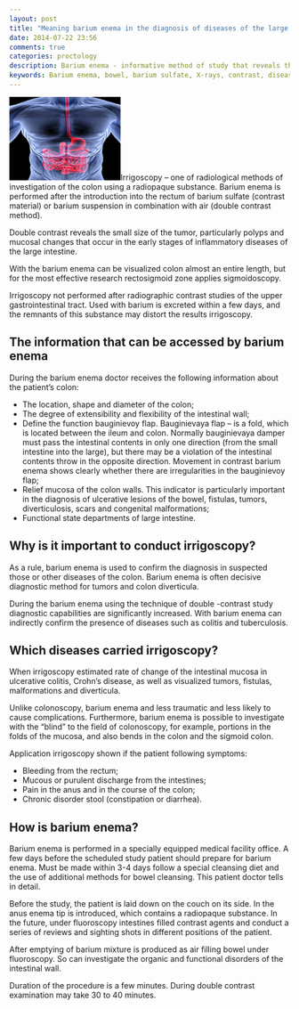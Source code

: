 ```yaml
---
layout: post
title: "Meaning barium enema in the diagnosis of diseases of the large intestine"
date: 2014-07-22 23:56
comments: true
categories: proctology
description: Barium enema - informative method of study that reveals the structural and functional disorders of the colon.
keywords: Barium enema, bowel, barium sulfate, X-rays, contrast, disease, Crohn's colitis, tumor, polyp
---
```

<p><img class="left" src="/images/meaning-barium-enema-in-the-diagnosis-of-diseases-of-the-large-intestine/0.jpg" width="200" height="150" title="s colitis, tumor, polyp" alt="Meaning barium enema in the diagnosis of diseases of the large intestine">Irrigoscopy &ndash; one of radiological methods of investigation of the colon using a radiopaque substance. Barium enema is performed after the introduction into the rectum of barium sulfate (contrast material) or barium suspension in combination with air (double contrast method).</p>

<p>Double contrast reveals the small size of the tumor, particularly polyps and mucosal changes that occur in the early stages of inflammatory diseases of the large intestine.</p>

<!--more-->


<p>With the barium enema can be visualized colon almost an entire length, but for the most effective research rectosigmoid zone applies sigmoidoscopy.</p>

<p>Irrigoscopy not performed after radiographic contrast studies of the upper gastrointestinal tract. Used with barium is excreted within a few days, and the remnants of this substance may distort the results irrigoscopy.</p>

<h2>The information that can be accessed by barium enema</h2>

<p>During the barium enema doctor receives the following information about the patient&rsquo;s colon:</p>

<ul>
<li>The location, shape and diameter of the colon;</li>
<li>The degree of extensibility and flexibility of the intestinal wall;</li>
<li>Define the function bauginievoy flap. Bauginievaya flap &ndash; is a fold, which is located between the ileum and colon. Normally bauginievaya damper must pass the intestinal contents in only one direction (from the small intestine into the large), but there may be a violation of the intestinal contents throw in the opposite direction. Movement in contrast barium enema shows clearly whether there are irregularities in the bauginievoy flap;</li>
<li>Relief mucosa of the colon walls. This indicator is particularly important in the diagnosis of ulcerative lesions of the bowel, fistulas, tumors, diverticulosis, scars and congenital malformations;</li>
<li>Functional state departments of large intestine.</li>
</ul>


<h2>Why is it important to conduct irrigoscopy?</h2>

<p>As a rule, barium enema is used to confirm the diagnosis in suspected those or other diseases of the colon. Barium enema is often decisive diagnostic method for tumors and colon diverticula.</p>

<p>During the barium enema using the technique of double -contrast study diagnostic capabilities are significantly increased. With barium enema can indirectly confirm the presence of diseases such as colitis and tuberculosis.</p>

<h2>Which diseases carried irrigoscopy?</h2>

<p>When irrigoscopy estimated rate of change of the intestinal mucosa in ulcerative colitis, Crohn&rsquo;s disease, as well as visualized tumors, fistulas, malformations and diverticula.</p>

<p>Unlike colonoscopy, barium enema and less traumatic and less likely to cause complications. Furthermore, barium enema is possible to investigate with the &ldquo;blind&rdquo; to the field of colonoscopy, for example, portions in the folds of the mucosa, and also bends in the colon and the sigmoid colon.</p>

<p>Application irrigoscopy shown if the patient following symptoms:</p>

<ul>
<li>Bleeding from the rectum;</li>
<li>Mucous or purulent discharge from the intestines;</li>
<li>Pain in the anus and in the course of the colon;</li>
<li>Chronic disorder stool (constipation or diarrhea).</li>
</ul>


<h2>How is barium enema?</h2>

<p>Barium enema is performed in a specially equipped medical facility office. A few days before the scheduled study patient should prepare for barium enema. Must be made within 3-4 days follow a special cleansing diet and the use of additional methods for bowel cleansing. This patient doctor tells in detail.</p>

<p>Before the study, the patient is laid down on the couch on its side. In the anus enema tip is introduced, which contains a radiopaque substance. In the future, under fluoroscopy intestines filled contrast agents and conduct a series of reviews and sighting shots in different positions of the patient.</p>

<p>After emptying of barium mixture is produced as air filling bowel under fluoroscopy. So can investigate the organic and functional disorders of the intestinal wall.</p>

<p>Duration of the procedure is a few minutes. During double contrast examination may take 30 to 40 minutes.</p>